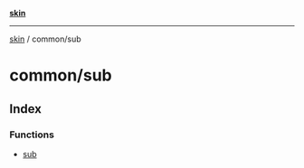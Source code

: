 [**skin**](../../README.md)

***

[skin](../../modules.md) / common/sub

# common/sub

## Index

### Functions

- [sub](functions/sub.md)
